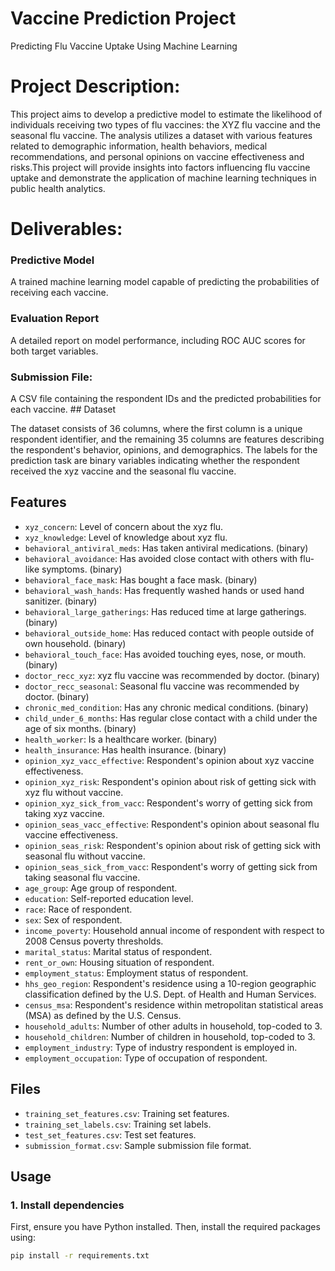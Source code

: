 # Vaccine Prediction Project
Predicting Flu Vaccine Uptake Using Machine Learning
<h1>Project Description:</h1>
This project aims to develop a predictive model to estimate the likelihood of individuals receiving two types of flu vaccines: the XYZ flu vaccine and the seasonal flu vaccine. The analysis utilizes a dataset with various features related to demographic information, health behaviors, medical recommendations, and personal opinions on vaccine effectiveness and risks.This project will provide insights into factors influencing flu vaccine uptake and demonstrate the application of machine learning techniques in public health analytics.
<h1>Deliverables:</h1>
<h3>Predictive Model</h3>
A trained machine learning model capable of predicting the probabilities of receiving each vaccine.
<h3>Evaluation Report</h3>
A detailed report on model performance, including ROC AUC scores for both target variables.
<h3>Submission File:</h3>
A CSV file containing the respondent IDs and the predicted probabilities for each vaccine.
## Dataset

The dataset consists of 36 columns, where the first column is a unique respondent identifier, and the remaining 35 columns are features describing the respondent's behavior, opinions, and demographics. The labels for the prediction task are binary variables indicating whether the respondent received the xyz vaccine and the seasonal flu vaccine.

## Features

- `xyz_concern`: Level of concern about the xyz flu.
- `xyz_knowledge`: Level of knowledge about xyz flu.
- `behavioral_antiviral_meds`: Has taken antiviral medications. (binary)
- `behavioral_avoidance`: Has avoided close contact with others with flu-like symptoms. (binary)
- `behavioral_face_mask`: Has bought a face mask. (binary)
- `behavioral_wash_hands`: Has frequently washed hands or used hand sanitizer. (binary)
- `behavioral_large_gatherings`: Has reduced time at large gatherings. (binary)
- `behavioral_outside_home`: Has reduced contact with people outside of own household. (binary)
- `behavioral_touch_face`: Has avoided touching eyes, nose, or mouth. (binary)
- `doctor_recc_xyz`: xyz flu vaccine was recommended by doctor. (binary)
- `doctor_recc_seasonal`: Seasonal flu vaccine was recommended by doctor. (binary)
- `chronic_med_condition`: Has any chronic medical conditions. (binary)
- `child_under_6_months`: Has regular close contact with a child under the age of six months. (binary)
- `health_worker`: Is a healthcare worker. (binary)
- `health_insurance`: Has health insurance. (binary)
- `opinion_xyz_vacc_effective`: Respondent's opinion about xyz vaccine effectiveness.
- `opinion_xyz_risk`: Respondent's opinion about risk of getting sick with xyz flu without vaccine.
- `opinion_xyz_sick_from_vacc`: Respondent's worry of getting sick from taking xyz vaccine.
- `opinion_seas_vacc_effective`: Respondent's opinion about seasonal flu vaccine effectiveness.
- `opinion_seas_risk`: Respondent's opinion about risk of getting sick with seasonal flu without vaccine.
- `opinion_seas_sick_from_vacc`: Respondent's worry of getting sick from taking seasonal flu vaccine.
- `age_group`: Age group of respondent.
- `education`: Self-reported education level.
- `race`: Race of respondent.
- `sex`: Sex of respondent.
- `income_poverty`: Household annual income of respondent with respect to 2008 Census poverty thresholds.
- `marital_status`: Marital status of respondent.
- `rent_or_own`: Housing situation of respondent.
- `employment_status`: Employment status of respondent.
- `hhs_geo_region`: Respondent's residence using a 10-region geographic classification defined by the U.S. Dept. of Health and Human Services.
- `census_msa`: Respondent's residence within metropolitan statistical areas (MSA) as defined by the U.S. Census.
- `household_adults`: Number of other adults in household, top-coded to 3.
- `household_children`: Number of children in household, top-coded to 3.
- `employment_industry`: Type of industry respondent is employed in.
- `employment_occupation`: Type of occupation of respondent.

## Files

- `training_set_features.csv`: Training set features.
- `training_set_labels.csv`: Training set labels.
- `test_set_features.csv`: Test set features.
- `submission_format.csv`: Sample submission file format.

## Usage

### 1. Install dependencies

First, ensure you have Python installed. Then, install the required packages using:

```bash
pip install -r requirements.txt

